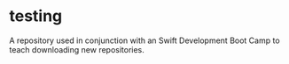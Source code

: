# testing
A repository used in conjunction with an Swift Development Boot Camp to teach downloading new repositories.
